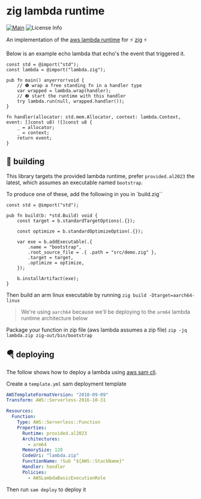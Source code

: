 # zig lambda runtime

[![Main](https://github.com/softprops/zig-lambda-runtime/actions/workflows/main.yml/badge.svg)](https://github.com/softprops/zig-lambda-runtime/actions/workflows/main.yml) ![License Info](https://img.shields.io/github/license/softprops/typeid-java)

An implementation of the [aws lambda runtime](https://docs.aws.amazon.com/lambda/latest/dg/runtimes-api.html) for ⚡ [zig](https://ziglang.org/) ⚡

Below is an example echo lambda that echo's the event that triggered it.

```zig
const std = @import("std");
const lambda = @import("lambda.zig");

pub fn main() anyerror!void {
    // ❶ wrap a free standing fn in a handler type
    var wrapped = lambda.wrap(handler);
    // ❷ start the runtime with this handler
    try lambda.run(null, wrapped.handler());
}

fn handler(allocator: std.mem.Allocator, context: lambda.Context, event: []const u8) ![]const u8 {
    _ = allocator;
    _ = context;
    return event;
}
```

## 🔧 building

This library targets the provided lambda runtime, prefer `provided.al2023` the latest, which assumes an executable named `bootstrap`.

To produce one of these, add the following in you in `build.zig``

```zig
const std = @import("std");

pub fn build(b: *std.Build) void {
    const target = b.standardTargetOptions(.{});

    const optimize = b.standardOptimizeOption(.{});

    var exe = b.addExecutable(.{
        .name = "bootstrap",
        .root_source_file = .{ .path = "src/demo.zig" },
        .target = target,
        .optimize = optimize,
    });

    b.installArtifact(exe);
}
```

Then build an arm linux executable by running `zig build -Dtarget=aarch64-linux`

> We're using `aarch64` because we'll be deploying to the `arm64` lambda runtime architecture below

Package your function in zip file (aws lambda assumes a zip file) `zip -jq lambda.zip zig-out/bin/bootstrap`

## 🪂 deploying

The follow shows how to deploy a lambda using [aws sam cli](https://docs.aws.amazon.com/serverless-application-model/latest/developerguide/install-sam-cli.html).

Create a `template.yml` sam deployment template

```yaml
AWSTemplateFormatVersion: "2010-09-09"
Transform: AWS::Serverless-2016-10-31

Resources:
  Function:
    Type: AWS::Serverless::Function
    Properties:
      Runtime: provided.al2023
      Architectures:
        - arm64
      MemorySize: 128
      CodeUri: "lambda.zip"
      FunctionName: !Sub "${AWS::StackName}"
      Handler: handler
      Policies:
        - AWSLambdaBasicExecutionRole
```

Then run `sam deploy` to deploy it